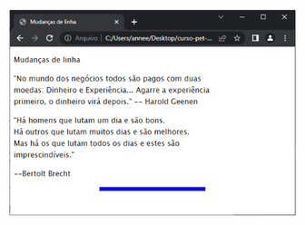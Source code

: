 ![page2](https://raw.githubusercontent.com/anneestherlf/curso-pet-facepe/main/ex1%20-%20html/page2/print2.PNG)
